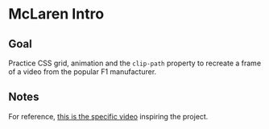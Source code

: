 # McLaren Intro

<!-- ## [Live Demo]() -->

## Goal

Practice CSS grid, animation and the `clip-path` property to recreate a frame of a video from the popular F1 manufacturer.

## Notes

For reference, [this is the specific video](https://www.youtube.com/watch?v=F7f2N3uZd1M) inspiring the project.